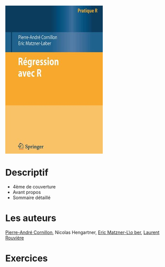 
<div>
<div class="column-left">
<p><img src="couverture_v1.jpg" alt="Couverture" /></p>
</div>

<div class="column-right">

# Descriptif

  * 4ème de couverture
  * Avant propos
  * Sommaire détaillé
  
# Les auteurs

[Pierre-André Cornillon](https://perso.univ-rennes2.fr/pierre-andre.cornillon), Nicolas Hengartner, [Eric Matzner-L\o ber](https://perso.univ-rennes2.fr/eric.matzner), [Laurent Rouvière](https://perso.univ-rennes2.fr/laurent.rouviere)

# Exercices

</div>
</div>  



